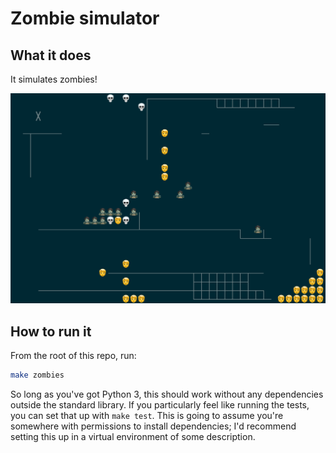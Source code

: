 # Zombie simulator

## What it does

It simulates zombies!

![The zombie apocalypse, as seen with emoji](doc/oh-no-zombies.png)

## How to run it

From the root of this repo, run:

```bash
make zombies
```

So long as you've got Python 3, this should work without any dependencies
outside the standard library. If you particularly feel like running the tests,
you can set that up with `make test`. This is going to assume you're somewhere
with permissions to install dependencies; I'd recommend setting this up in a
virtual environment of some description.
